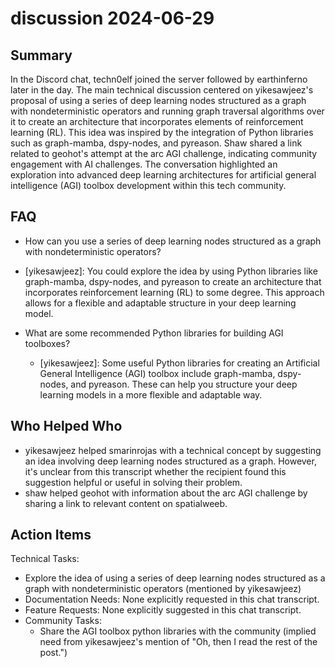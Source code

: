 # discussion 2024-06-29

## Summary

In the Discord chat, techn0elf joined the server followed by earthinferno later in the day. The main technical discussion centered on yikesawjeez's proposal of using a series of deep learning nodes structured as a graph with nondeterministic operators and running graph traversal algorithms over it to create an architecture that incorporates elements of reinforcement learning (RL). This idea was inspired by the integration of Python libraries such as graph-mamba, dspy-nodes, and pyreason. Shaw shared a link related to geohot's attempt at the arc AGI challenge, indicating community engagement with AI challenges. The conversation highlighted an exploration into advanced deep learning architectures for artificial general intelligence (AGI) toolbox development within this tech community.

## FAQ

- How can you use a series of deep learning nodes structured as a graph with nondeterministic operators?
- [yikesawjeez]: You could explore the idea by using Python libraries like graph-mamba, dspy-nodes, and pyreason to create an architecture that incorporates reinforcement learning (RL) to some degree. This approach allows for a flexible and adaptable structure in your deep learning model.

- What are some recommended Python libraries for building AGI toolboxes?
    - [yikesawjeez]: Some useful Python libraries for creating an Artificial General Intelligence (AGI) toolbox include graph-mamba, dspy-nodes, and pyreason. These can help you structure your deep learning models in a more flexible and adaptable way.

## Who Helped Who

- yikesawjeez helped smarinrojas with a technical concept by suggesting an idea involving deep learning nodes structured as a graph. However, it's unclear from this transcript whether the recipient found this suggestion helpful or useful in solving their problem.
- shaw helped geohot with information about the arc AGI challenge by sharing a link to relevant content on spatialweeb.

## Action Items

Technical Tasks:

- Explore the idea of using a series of deep learning nodes structured as a graph with nondeterministic operators (mentioned by yikesawjeez)
- Documentation Needs: None explicitly requested in this chat transcript.
- Feature Requests: None explicitly suggested in this chat transcript.
- Community Tasks:
    - Share the AGI toolbox python libraries with the community (implied need from yikesawjeez's mention of "Oh, then I read the rest of the post.")
